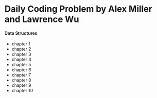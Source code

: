 # Daily Coding Problem by Alex Miller and Lawrence Wu
 

#### Data Structures
 - chapter 1 
 - chapter 2
 - chapter 3
 - chapter 4
 - chapter 5
 - chapter 6
 - chapter 7 
 - chapter 8
 - chapter 9
 - chapter 10
 
  